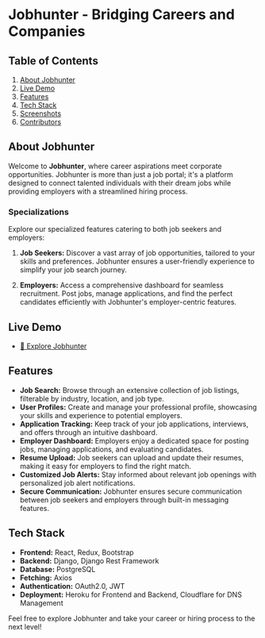 # Jobhunter - Bridging Careers and Companies


## Table of Contents

1. [About Jobhunter](#about-jobhunter)
2. [Live Demo](#live-demo)
3. [Features](#features)
4. [Tech Stack](#tech-stack)
5. [Screenshots](#screenshots)
6. [Contributors](#contributors)

## About Jobhunter

Welcome to **Jobhunter**, where career aspirations meet corporate opportunities. Jobhunter is more than just a job portal; it's a platform designed to connect talented individuals with their dream jobs while providing employers with a streamlined hiring process.

### Specializations

Explore our specialized features catering to both job seekers and employers:

1. **Job Seekers:** Discover a vast array of job opportunities, tailored to your skills and preferences. Jobhunter ensures a user-friendly experience to simplify your job search journey.

2. **Employers:** Access a comprehensive dashboard for seamless recruitment. Post jobs, manage applications, and find the perfect candidates efficiently with Jobhunter's employer-centric features.

## Live Demo

- [🚀 Explore Jobhunter](https://job-hunter-frontend.vercel.app/)

## Features

- **Job Search:** Browse through an extensive collection of job listings, filterable by industry, location, and job type.
- **User Profiles:** Create and manage your professional profile, showcasing your skills and experience to potential employers.
- **Application Tracking:** Keep track of your job applications, interviews, and offers through an intuitive dashboard.
- **Employer Dashboard:** Employers enjoy a dedicated space for posting jobs, managing applications, and evaluating candidates.
- **Resume Upload:** Job seekers can upload and update their resumes, making it easy for employers to find the right match.
- **Customized Job Alerts:** Stay informed about relevant job openings with personalized job alert notifications.
- **Secure Communication:** Jobhunter ensures secure communication between job seekers and employers through built-in messaging features.

## Tech Stack

- **Frontend:** React, Redux, Bootstrap
- **Backend:** Django, Django Rest Framework
- **Database:** PostgreSQL
- **Fetching:** Axios
- **Authentication:** OAuth2.0, JWT
- **Deployment:** Heroku for Frontend and Backend, Cloudflare for DNS Management

Feel free to explore Jobhunter and take your career or hiring process to the next level!
